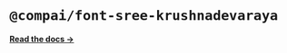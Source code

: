 # `@compai/font-sree-krushnadevaraya`

[**Read the docs &rarr;**](https://components.ai/docs/typefaces/sree-krushnadevaraya)

